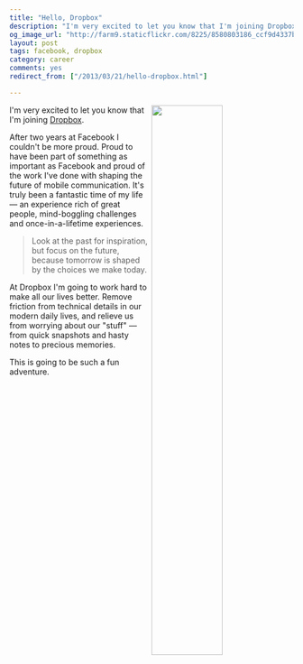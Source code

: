 ```yaml
---
title: "Hello, Dropbox"
description: "I'm very excited to let you know that I'm joining Dropbox. After two years at Facebook I couldn't be more proud. Proud to have been part of something as important as Facebook and proud of the work I've done with shaping the future of mobile communication. It's truly been a fantastic time of my life. At Dropbox I'm going to work hard to make all our lives better. Remove friction from technical details in our modern daily lives, and relieve us from worrying about our 'stuff' — from quick snapshots and hasty notes to precious memories."
og_image_url: "http://farm9.staticflickr.com/8225/8580803186_ccf9d4337b_o.png"
layout: post
tags: facebook, dropbox
category: career
comments: yes
redirect_from: ["/2013/03/21/hello-dropbox.html"]

---
```


<img src="//farm9.staticflickr.com/8225/8580803186_ccf9d4337b_o.png" width="50%" align="right">I'm very excited to let you know that I'm joining [Dropbox](https://www.dropbox.com/).

After two years at Facebook I couldn't be more proud. Proud to have been part of something as important as Facebook and proud of the work I've done with shaping the future of mobile communication. It's truly been a fantastic time of my life — an experience rich of great people, mind-boggling challenges and once-in-a-lifetime experiences.

> Look at the past for inspiration, but focus on the future, because tomorrow is shaped by the choices we make today.

At Dropbox I'm going to work hard to make all our lives better. Remove friction from technical details in our modern daily lives, and relieve us from worrying about our "stuff" — from quick snapshots and hasty notes to precious memories.

This is going to be such a fun adventure.
